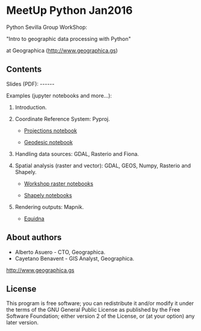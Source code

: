 # MeetUp Python Jan2016
Python Sevilla Group WorkShop:

"Intro to geographic data processing with Python"

at Geographica (http://www.geographica.gs)

## Contents
Slides (PDF): ------

Examples (jupyter notebooks and more...):

1. Introduction.

2. Coordinate Reference System: Pyproj.

    - [Projections notebook](http://nbviewer.jupyter.org/github/GeographicaGS/MeetUp_Python_Jan2016/blob/master/code/notebooks/pyproj_examples.ipynb)

    - [Geodesic notebook](http://nbviewer.jupyter.org/github/GeographicaGS/MeetUp_Python_Jan2016/blob/master/code/notebooks/geodesic_lines_examples.ipynb)

3. Handling data sources: GDAL, Rasterio and Fiona.

4. Spatial analysis (raster and vector): GDAL, GEOS, Numpy, Rasterio and Shapely.

    - [Workshop raster notebooks](https://github.com/GeographicaGS/workshop_Raster_GIS_data)

    - [Shapely notebooks](http://nbviewer.jupyter.org/github/GeographicaGS/MeetUp_Python_Jan2016/blob/master/code/notebooks/shapely_numpy_examples.ipynb)

5. Rendering outputs: Mapnik.

    - [Equidna](https://github.com/GeographicaGS/Equidna)


## About authors
- Alberto Asuero - CTO, Geographica.
- Cayetano Benavent - GIS Analyst, Geographica.

http://www.geographica.gs

## License

This program is free software; you can redistribute it and/or modify it under the terms of the GNU General Public License as published by the Free Software Foundation; either version 2 of the License, or (at your option) any later version.
